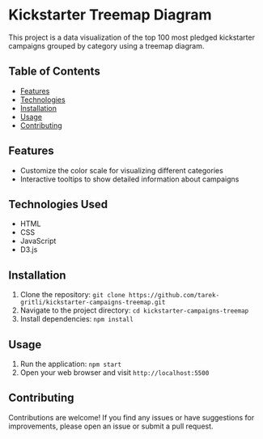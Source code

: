 # Kickstarter Treemap Diagram

This project is a data visualization of the top 100 most pledged kickstarter campaigns grouped by category using a treemap diagram.

## Table of Contents

- [Features](#features)
- [Technologies](#technologies)
- [Installation](#installation)
- [Usage](#usage)
- [Contributing](#contributing)

## Features

- Customize the color scale for visualizing different categories
- Interactive tooltips to show detailed information about campaigns

## Technologies Used

- HTML
- CSS
- JavaScript
- D3.js

## Installation

1. Clone the repository: `git clone https://github.com/tarek-gritli/kickstarter-campaigns-treemap.git`
2. Navigate to the project directory: `cd kickstarter-campaigns-treemap`
3. Install dependencies: `npm install`

## Usage

1. Run the application: `npm start`
2. Open your web browser and visit `http://localhost:5500`

## Contributing

Contributions are welcome! If you find any issues or have suggestions for improvements, please open an issue or submit a pull request.


